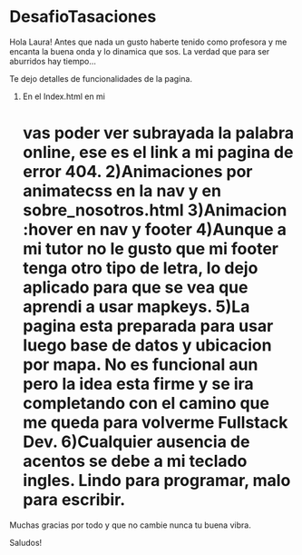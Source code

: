 # DesafioTasaciones

Hola Laura! 
Antes que nada un gusto haberte tenido como profesora y me encanta la buena onda y lo dinamica que sos. La verdad que para ser aburridos hay tiempo...

Te dejo detalles de funcionalidades de la pagina. 
1) En el Index.html en mi <h1> vas poder ver subrayada la palabra online, ese es el link a mi pagina de error 404. 
2)Animaciones por animatecss en la nav y en sobre_nosotros.html
3)Animacion :hover en nav y footer
4)Aunque a mi tutor no le gusto que mi footer tenga otro tipo de letra, lo dejo aplicado para que se vea que aprendi a usar mapkeys. 
5)La pagina esta preparada para usar luego base de datos y ubicacion por mapa. No es funcional aun pero la idea esta firme y se ira completando con el camino que me 
queda para volverme Fullstack Dev. 
6)Cualquier ausencia de acentos se debe a mi teclado ingles. Lindo para programar, malo para escribir. 

Muchas gracias por todo y que no cambie nunca tu buena vibra. 

Saludos!
